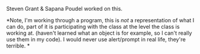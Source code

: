 Steven Grant & Sapana Poudel worked on this.


*Note, I'm working through a program, this is *not* a representation of what I can do, part of it is participating with the class at the level the class is working at. (haven't learned what an object is for example, so I can't really use them in my code). I would never use alert/prompt in real life, they're terrible. *

